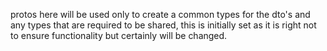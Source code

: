 protos here will be used only to create a common types for the dto's and any types that are required to be shared, this is initially set as it is right not to ensure functionality but certainly will be changed.